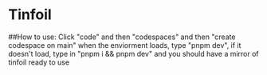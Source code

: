# Tinfoil
##How to use:
Click "code" and then "codespaces" and then "create codespace on main" when the enviorment loads, type "pnpm dev", if it doesn't load, type in "pnpm i && pnpm dev" and you should have a mirror of tinfoil ready to use
